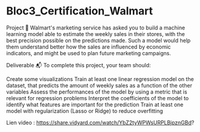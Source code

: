 # Bloc3_Certification_Walmart
Project 🚧
Walmart's marketing service has asked you to build a machine learning model able to estimate the weekly sales in their stores, 
with the best precision possible on the predictions made. Such a model would help them understand better how the sales are influenced by economic indicators, and might be used to plan future marketing campaigns.

Deliverable 📬
To complete this project, your team should:

Create some visualizations
Train at least one linear regression model on the dataset, that predicts the amount of weekly sales as a function of the other variables
Assess the performances of the model by using a metric that is relevant for regression problems
Interpret the coefficients of the model to identify what features are important for the prediction
Train at least one model with regularization (Lasso or Ridge) to reduce overfitting

Lien video : https://share.vidyard.com/watch/YbZ2tyWPWsURPLBjpznGBd?

